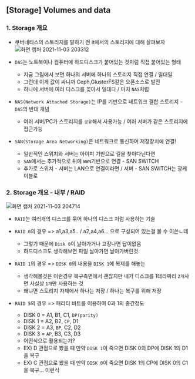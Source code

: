 ## [Storage] Volumes and data

### 1. Storage 개요
- 쿠버네티스의 스토리지를 말하기 전 it에서의 스토리지에 대해 살펴보자
![화면 캡처 2021-11-03 203312](https://user-images.githubusercontent.com/62214428/140053043-4de0223c-0c0c-4b3b-befe-9813e904fdbb.png)

- `DAS`는 노트북이나 컴퓨터에 하드디스크가 붙어있는 것처럼 직접 붙어있는 형태
   - 지금 그림에서 보면 하나의 서버에 하나의 스토리지 직접 연결 / 일대일
   - 그런데 이게 값이 싸니까 Ceph,GlusterFS같은 오픈소스로 발전
   - 하나에 서버에 여러 디스크를 꽂아서 일대다 / 마치 `NAS`처럼

- `NAS(Network Attached Storage)`는 IP를 기반으로 네트워크 결합 스토리지 - `DAS`의 반대 개념
   - 여러 서버/PC가 스토리지를 `공유`해서 사용가능 / 여러 서버가 같은 스토리지에 접근가능
   
- `SAN(Storage Area Networking)`은 네트워크로 통신하여 저장장치에 연결!
   - 일반적인 스위치와 서버는 아이피 기반으로 길을 찾아다닌다면 
   - `SAN`에서는 추가적으로 뒤에 `WWN`기반으로 연결 - SAN SWITCH
   - 추가로 스위치 - 서버는 LAN으로 연결이라면 / 서버 - SAN SWITCH는 광케이블로

### 2. Storage 개요 - 내부 / RAID
![화면 캡처 2021-11-03 204714](https://user-images.githubusercontent.com/62214428/140054647-c5e28abb-eb3e-4cb8-a3cc-c442ef9925b0.png)
- `RAID`는 여러개의 디스크를 묶어 하나의 디스크 처럼 사용하는 기술
- `RAID 0`의 경우 => a1,a3,a5.. / a2,a4,a6... 으로 구성되어 있는걸 볼 수 이쓴ㄴ데
   - 그렇기 때문에 `Disk 0`이 날아가거나 고장나면 답이없음
   - 하드디스크도 생각해보면 파일 날아가면 날아가버린것.

- `RAID 1`의 경우 => `DISK 0`의 내용을 `DISK 1`에 복제를 해놓는
   - 생각해볼것은 이런경우 복구측면에서 괜찮지만 내가 디스크를 1테라짜리 `2개`사면 사실상 `1개`만 사용하는 것
   - 왜냐면 스토리지 자체에서 하나는 저장 / 하나는 복구를 위해 저장
- `RAID 5`의 경우 => 패리티 비트를 이용하여 0과 1의 중간정도
   - DISK 0 = A1, B1, C1, `DP(parity)`
   - DISK 1 = A2, B2, `CP`, D1
   - DISK 2 = A3, `BP`, C2, D2
   - DISK 3 = `AP`, B3, C3, D3
   - 어떤식으로 활용되는가?
   - EX) D 관점으로 봤을 때 만약 `DISK 1`이 죽으면 DISK 0의 DP에 DISK 1의 D1을 복구
   - EX) C 관점으로 봤을 때 만약 `DISK 0`이 죽으면 DISK 1의 CP에 DISK 0의 C1을 복구... 이런식






